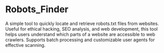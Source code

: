 # Robots_Finder
A simple tool to quickly locate and retrieve robots.txt files from websites. Useful for ethical hacking, SEO analysis, and web development, this tool helps users understand which parts of a website are accessible to web crawlers. Supports batch processing and customizable user agents for effective scanning.
